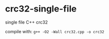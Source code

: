 crc32-single-file
=================

single file C++ crc32

compile with: ```g++ -O2 -Wall crc32.cpp -o crc32```
